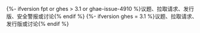 {%- ifversion fpt or ghes > 3.1 or ghae-issue-4910 %}议题、拉取请求、发行版、安全警报或讨论{% endif %}
{%- ifversion ghes = 3.1 %}议题、拉取请求、发行版或讨论{% endif %}
